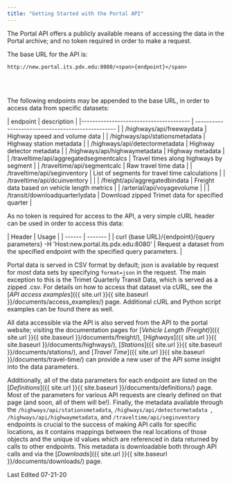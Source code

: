 ```yaml
---
title: "Getting Started with the Portal API"
---
```


The Portal API offers a publicly available means of accessing the data in the Portal archive;
and no token required in order to make a request.

The base URL for the API is:
<br />
```
http://new.portal.its.pdx.edu:8080/<span>{endpoint}</span>
```
<br /><br />

The following endpoints may be appended to the base URL, in order to access data from specific datasets:
<br />
<p>
| endpoint                               | description                                       |
|--------------------------------------- | ------------------------------------------------- |
| /highways/api/freewaydata              | Highway speed and volume data                     |
| /highways/api/stationsmetadata         | Highway station metadata                          |
| /highways/api/detectormetadata         | Highway detector metadata                         |
| /highways/api/highwaymetadata          | Highway metadata                                  |
| /traveltime/api/aggregatedsegmentcalcs | Travel times along highways by segment            |
| /traveltime/api/segmentcalc            | Raw travel time data                              |
| /traveltime/api/seginventory           | List of segments for travel time calculations     | 
| /traveltime/api/dcuinventory           |                                                   |
| /freight/api/aggregatedbindata         | Freight data based on vehicle length metrics      |
| /arterial/api/voyagevolume             |                                                   |
| /transit/downloadquarterlydata         | Download zipped Trimet data for specified quarter |
<p>

As no token is required for access to the API, a very simple cURL header can be used in order to access
this data:
<br />

<p>
| Header |  Usage  |
| ------ | ------- |
| curl {base URL}/{endpoint}/{query parameters} -H 'Host:new.portal.its.pdx.edu:8080' | Request a dataset from the specified endpoint with the specified query parameters. |
<p>

Portal data is served in CSV format by default; json is available by request for _most_ data sets by specifying ```format=json``` in the request. The main exception to this is the Trimet Quarterly Transit Data, which is served as a zipped .csv. For details on how to access that dataset via cURL, see the [_API access examples_]({{ site.url }}{{ site.baseurl }}/documents/access_examples/) page. Additional cURL and Python script examples can be found there as well.
<br />

All data accessible via the API is also served from the API to the portal website; visiting the documentation pages for [_Vehicle Length (Freight)_]({{ site.url }}{{ site.baseurl }}/documents/freight/), [_Highways_]({{ site.url }}{{ site.baseurl }}/documents/highways/), [_Stations_]({{ site.url }}{{ site.baseurl }}/documents/stations/), and [_Travel Time_]({{ site.url }}{{ site.baseurl }}/documents/travel-time/) can provide a new user of the API some insight into the data parameters.
<br />

Additionally, all of the data parameters for each endpoint are listed on the [_Definitions_]({{ site.url }}{{ site.baseurl }}/documents/definitions/) page. Most of the parameters for various API requests are clearly defined on that page (and soon, all of them will be!).  Finally, the metadata available through the ```/highways/api/stationsmetadata```, ```/highways/api/detectormetadata ```, ```/highways/api/highwaymetadata```, and ```/traveltime/api/seginventory``` endpoints is crucial to the success of making API calls for specific locations, as it contains mappings between the real locations of those objects and the unique id values which are referenced in data returned by calls to other endpoints.  This metadata is downloadable both through API calls and via the [_Downloads_]({{ site.url }}{{ site.baseurl }}/documents/downloads/) page.

Last Edited 07-21-20

